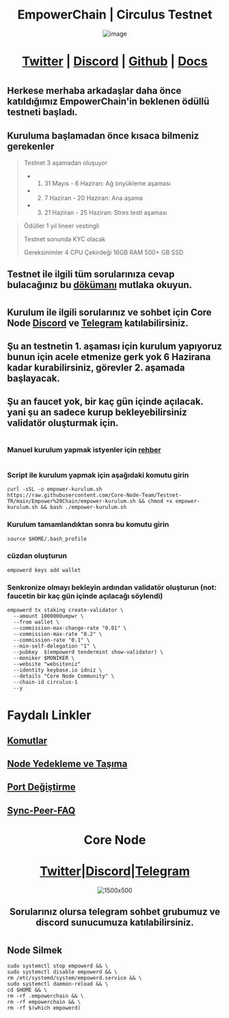<h1 align="center"> EmpowerChain | Circulus Testnet </h1>

<div align="center"
     
![image](https://github.com/0xSocrates/Testnet-Rehberler/assets/108215275/f5e9add1-5b55-40d2-83dd-539cbf64c266)     
     
# [Twitter](https://twitter.com/empowerchain_io) | [Discord](https://discord.gg/nVTPukf2) | [Github](https://github.com/EmpowerPlastic) | [Docs](https://docs.empowerchain.io/)   
     
 </div>
 
#
## Herkese merhaba arkadaşlar daha önce katıldığımız EmpowerChain'in beklenen ödüllü testneti başladı.
## Kuruluma başlamadan önce kısaca bilmeniz gerekenler
>  Testnet 3 aşamadan oluşuyor
 > -  1. 31 Mayıs - 6 Haziran: Ağ önyükleme aşaması
 > -  2. 7 Haziran - 20 Haziran: Ana aşama
 > -  3. 21 Haziran - 25 Haziran: Stres testi aşaması

> Ödüller 1 yıl lineer vestingli
>
> Testnet sonunda KYC olacak
> 
> Gereksinimler 4 CPU Çekirdeği 16GB RAM 500+ GB SSD
## Testnet ile ilgili tüm sorularınıza cevap bulacağınız bu [dökümanı](https://docs.empowerchain.io/testnet/overview) mutlaka okuyun.
#
## Kurulum ile ilgili sorularınız ve sohbet için Core Node [Discord](https://discord.gg/fzzUAU9k) ve [Telegram](https://t.me/corenodechat) katılabilirsiniz.
## Şu an testnetin 1. aşaması için kurulum yapıyoruz bunun için acele etmenize gerk yok 6 Hazirana kadar kurabilirsiniz, görevler 2. aşamada başlayacak.
## Şu an faucet yok, bir kaç gün içinde açılacak. yani şu an sadece kurup bekleyebilirsiniz validatör oluşturmak için.
#
### Manuel kurulum yapmak istyenler için [rehber](https://github.com/0xSocrates/Testnet-Rehberler/blob/main/Empower%20Chain/Manuel-Kurulum.md)
#
### Script ile kurulum yapmak için aşağıdaki komutu girin

```
curl -sSL -o empower-kurulum.sh https://raw.githubusercontent.com/Core-Node-Team/Testnet-TR/main/Empower%20Chain/empower-kurulum.sh && chmod +x empower-kurulum.sh && bash ./empower-kurulum.sh
``` 
### Kurulum tamamlandıktan sonra bu komutu girin
```
source $HOME/.bash_profile
```
###  cüzdan oluşturun
```
empowerd keys add wallet
```
### Senkronize olmayı bekleyin ardından validatör oluşturun (not: faucetin bir kaç gün içinde açılacağı söylendi)
```
empowerd tx staking create-validator \
  --amount 1000000umpwr \
  --from wallet \
  --commission-max-change-rate "0.01" \
  --commission-max-rate "0.2" \
  --commission-rate "0.1" \
  --min-self-delegation "1" \
  --pubkey  $(empowerd tendermint show-validator) \
  --moniker $MONIKER \
  --website "websiteniz"
  --identity keybase.io idniz \
  --details "Core Node Community" \
  --chain-id circulus-1
  --y
```

# Faydalı Linkler

## [Komutlar](https://github.com/Core-Node-Team/CosmosSDK-Node/blob/main/Ortak-Komutlar.md)
## [Node Yedekleme ve Taşıma](https://github.com/Core-Node-Team/CosmosSDK-Node/blob/main/Yedekleme%20ve%20Ta%C5%9F%C4%B1ma.md)
## [Port Değiştirme](https://github.com/Core-Node-Team/CosmosSDK-Node/blob/main/Port%20de%C4%9Fi%C5%9Ftirme.md)
## [Sync-Peer-FAQ](https://github.com/Core-Node-Team/Cosmos-Aglarinda-Node-Calistirmak/blob/main/Sync-Peer%20Nedir.md)


<div align="center">

# Core Node 

#  [Twitter](https://twitter.com/corenodeHQ)|[Discord](https://discord.gg/fzzUAU9k)|[Telegram](https://t.me/corenodechat)  

![1500x500](https://github.com/Core-Node-Team/Testnet-TR/assets/108215275/92b50dd4-8043-4500-b906-bc8d15b75525)

## Sorularınız olursa telegram sohbet grubumuz ve discord sunucumuza katılabilirsiniz.
#

</div>


## Node Silmek
```
sudo systemctl stop empowerd && \
sudo systemctl disable empowerd && \
rm /etc/systemd/system/empowerd.service && \
sudo systemctl daemon-reload && \
cd $HOME && \
rm -rf .empowerchain && \
rm -rf empowerchain && \
rm -rf $(which empowerd)
```
